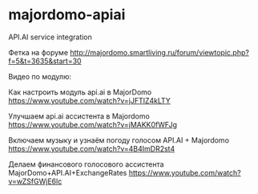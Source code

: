 # majordomo-apiai
API.AI service integration

Фетка на форуме http://majordomo.smartliving.ru/forum/viewtopic.php?f=5&t=3635&start=30

Видео по модулю:

Как настроить модуль api.ai в MajorDomo
https://www.youtube.com/watch?v=jJFTIZ4kLTY

Улучшаем api.ai ассистента в Majordomo 
https://www.youtube.com/watch?v=jMAKK0fWFJg

Включаем музыку и узнаём погоду голосом API.AI + Majordomo
https://www.youtube.com/watch?v=4B4ImDR2st4

Делаем финансового голосового ассистента MajorDomo+API.AI+ExchangeRates
https://www.youtube.com/watch?v=wZSfGWjE6lc

